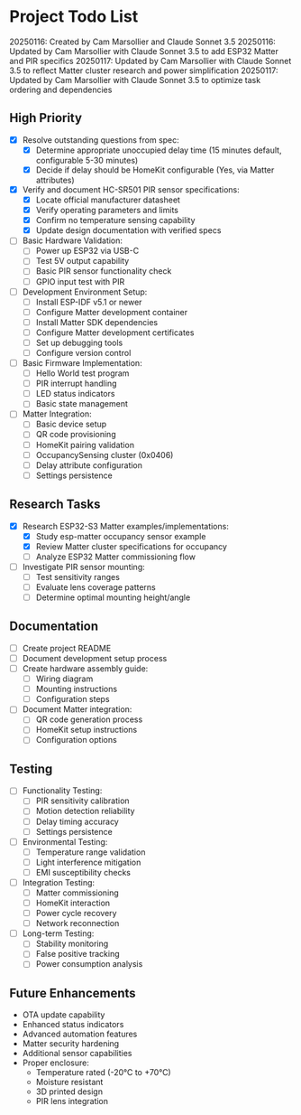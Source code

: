 # Project Todo List

20250116: Created by Cam Marsollier and Claude Sonnet 3.5
20250116: Updated by Cam Marsollier with Claude Sonnet 3.5 to add ESP32 Matter and PIR specifics
20250117: Updated by Cam Marsollier with Claude Sonnet 3.5 to reflect Matter cluster research and power simplification
20250117: Updated by Cam Marsollier with Claude Sonnet 3.5 to optimize task ordering and dependencies

## High Priority
- [x] Resolve outstanding questions from spec:
  - [x] Determine appropriate unoccupied delay time (15 minutes default, configurable 5-30 minutes)
  - [x] Decide if delay should be HomeKit configurable (Yes, via Matter attributes)
- [x] Verify and document HC-SR501 PIR sensor specifications:
  - [x] Locate official manufacturer datasheet
  - [x] Verify operating parameters and limits
  - [x] Confirm no temperature sensing capability
  - [x] Update design documentation with verified specs
- [ ] Basic Hardware Validation:
  - [ ] Power up ESP32 via USB-C
  - [ ] Test 5V output capability
  - [ ] Basic PIR sensor functionality check
  - [ ] GPIO input test with PIR
- [ ] Development Environment Setup:
  - [ ] Install ESP-IDF v5.1 or newer
  - [ ] Configure Matter development container
  - [ ] Install Matter SDK dependencies
  - [ ] Configure Matter development certificates
  - [ ] Set up debugging tools
  - [ ] Configure version control
- [ ] Basic Firmware Implementation:
  - [ ] Hello World test program
  - [ ] PIR interrupt handling
  - [ ] LED status indicators
  - [ ] Basic state management
- [ ] Matter Integration:
  - [ ] Basic device setup
  - [ ] QR code provisioning
  - [ ] HomeKit pairing validation
  - [ ] OccupancySensing cluster (0x0406)
  - [ ] Delay attribute configuration
  - [ ] Settings persistence

## Research Tasks
- [x] Research ESP32-S3 Matter examples/implementations:
  - [x] Study esp-matter occupancy sensor example
  - [x] Review Matter cluster specifications for occupancy
  - [ ] Analyze ESP32 Matter commissioning flow
- [ ] Investigate PIR sensor mounting:
  - [ ] Test sensitivity ranges
  - [ ] Evaluate lens coverage patterns
  - [ ] Determine optimal mounting height/angle

## Documentation
- [ ] Create project README
- [ ] Document development setup process
- [ ] Create hardware assembly guide:
  - [ ] Wiring diagram
  - [ ] Mounting instructions
  - [ ] Configuration steps
- [ ] Document Matter integration:
  - [ ] QR code generation process
  - [ ] HomeKit setup instructions
  - [ ] Configuration options

## Testing
- [ ] Functionality Testing:
  - [ ] PIR sensitivity calibration
  - [ ] Motion detection reliability
  - [ ] Delay timing accuracy
  - [ ] Settings persistence
- [ ] Environmental Testing:
  - [ ] Temperature range validation
  - [ ] Light interference mitigation
  - [ ] EMI susceptibility checks
- [ ] Integration Testing:
  - [ ] Matter commissioning
  - [ ] HomeKit interaction
  - [ ] Power cycle recovery
  - [ ] Network reconnection
- [ ] Long-term Testing:
  - [ ] Stability monitoring
  - [ ] False positive tracking
  - [ ] Power consumption analysis

## Future Enhancements
- OTA update capability
- Enhanced status indicators
- Advanced automation features
- Matter security hardening
- Additional sensor capabilities
- Proper enclosure:
  - Temperature rated (-20°C to +70°C)
  - Moisture resistant
  - 3D printed design
  - PIR lens integration 